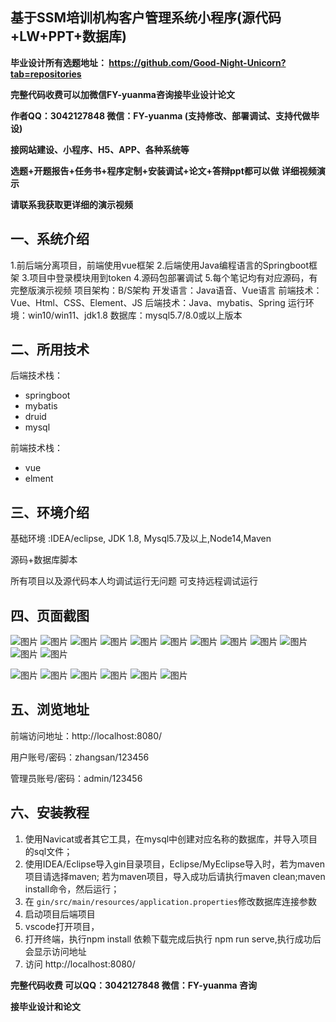 ## 基于SSM培训机构客户管理系统小程序(源代码+LW+PPT+数据库)
**毕业设计所有选题地址： https://github.com/Good-Night-Unicorn?tab=repositories**

**完整代码收费可以加微信FY-yuanma咨询接毕业设计论文**

**作者QQ：3042127848 微信：FY-yuanma (支持修改、部署调试、支持代做毕设)**

**接网站建设、小程序、H5、APP、各种系统等**

**选题+开题报告+任务书+程序定制+安装调试+论文+答辩ppt都可以做**
**详细视频演示**

**请联系我获取更详细的演示视频**

## 一、系统介绍

1.前后端分离项目，前端使用vue框架
2.后端使用Java编程语言的Springboot框架
3.项目中登录模块用到token
4.源码包部署调试
5.每个笔记均有对应源码，有完整版演示视频
项目架构：B/S架构
开发语言：Java语音、Vue语言
前端技术：Vue、Html、CSS、Element、JS
后端技术：Java、mybatis、Spring
运行环境：win10/win11、jdk1.8
数据库：mysql5.7/8.0或以上版本

## 二、所用技术

后端技术栈：

- springboot
- mybatis
- druid
- mysql

前端技术栈：

- vue
- elment



## 三、环境介绍

基础环境 :IDEA/eclipse, JDK 1.8, Mysql5.7及以上,Node14,Maven

源码+数据库脚本

所有项目以及源代码本人均调试运行无问题 可支持远程调试运行

## 四、页面截图
![图片](https://github.com/user-attachments/assets/fc970759-c4f9-4d45-86dc-c56a7312e0e8)
![图片](https://github.com/user-attachments/assets/50cba978-10ba-4d40-b167-568bf9913f47)
![图片](https://github.com/user-attachments/assets/095f56db-7e3a-499e-b165-a5a88b904a0f)
![图片](https://github.com/user-attachments/assets/4323d109-c3b0-4c00-ba01-f2bb802b319b)
![图片](https://github.com/user-attachments/assets/742f0eac-3f49-4e5e-bb33-ae5a21fcea47)
![图片](https://github.com/user-attachments/assets/f45f564b-6528-41a0-add9-dea835537516)
![图片](https://github.com/user-attachments/assets/66340bf6-cf58-476e-8a90-3c4b4ada7d1c)
![图片](https://github.com/user-attachments/assets/abc1726b-d62b-4c17-9046-b0179cd1474a)
![图片](https://github.com/user-attachments/assets/b3239e6d-5b98-4a12-a8aa-7d9a6c2f5463)
![图片](https://github.com/user-attachments/assets/edf555be-4423-4892-a5d5-858e603c503b)
![图片](https://github.com/user-attachments/assets/58b0355b-ff88-42af-8620-fdf37b2180f0)
![图片](https://github.com/user-attachments/assets/0ce9625e-7977-4e55-b5cb-4348329f9d5f)

![图片](https://github.com/user-attachments/assets/48ac149e-266d-4a58-9b94-a022b848949e)
![图片](https://github.com/user-attachments/assets/11fda3ea-35b5-4d50-a7f4-bfd46b06d10f)
![图片](https://github.com/user-attachments/assets/0da9f4ef-90df-4b79-a5a8-cbb8c79fbd07)
![图片](https://github.com/user-attachments/assets/3ef5ed89-7715-42a2-9438-bbd0f1507b54)
![图片](https://github.com/user-attachments/assets/3a100566-080a-411a-bc8b-8691d5370485)
![图片](https://github.com/user-attachments/assets/66209c94-30f7-413b-a37a-3e2122d3f483)

## 五、浏览地址

前端访问地址：http://localhost:8080/

用户账号/密码：zhangsan/123456

管理员账号/密码：admin/123456  

## 六、安装教程

1. 使用Navicat或者其它工具，在mysql中创建对应名称的数据库，并导入项目的sql文件；
2. 使用IDEA/Eclipse导入gin目录项目，Eclipse/MyEclipse导入时，若为maven项目请选择maven;
   若为maven项目，导入成功后请执行maven clean;maven install命令，然后运行；
3. 在 `gin/src/main/resources/application.properties`修改数据库连接参数
4. 启动项目后端项目 
5. vscode打开项目，
6. 打开终端，执行npm install 依赖下载完成后执行 npm run serve,执行成功后会显示访问地址
7. 访问  http://localhost:8080/

**完整代码收费  可以QQ：3042127848 微信：FY-yuanma 咨询**

**接毕业设计和论文**
